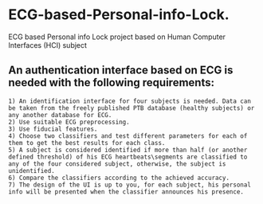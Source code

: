 # ECG-based-Personal-info-Lock.
ECG based Personal info Lock project based on Human Computer  Interfaces (HCI) subject

## An authentication interface based on ECG is needed with the following requirements:
    1) An identification interface for four subjects is needed. Data can be taken from the freely published PTB database (healthy subjects) or any another database for ECG.
    2) Use suitable ECG preprocessing.
    3) Use fiducial features.
    4) Choose two classifiers and test different parameters for each of them to get the best results for each class.
    5) A subject is considered identified if more than half (or another defined threshold) of his ECG heartbeats\segments are classified to any of the four considered subject, otherwise, the subject is unidentified.
    6) Compare the classifiers according to the achieved accuracy.
    7) The design of the UI is up to you, for each subject, his personal info will be presented when the classifier announces his presence.
